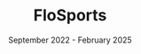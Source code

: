 ---
title: 'FloSports'
description: 'At FloSports, I had the pleasure of working on a very wide range of projects in the data-rich, multi-tenant platform architecture that drove the web application experiences from helping implement brand new, platform-wide payments systems to architecting and developing new global navigation structures. Below are a just a few personal favorite projects that I got to work on during my time at FloSports.'
date: 'September 2022 - February 2025'
role: 'Fullstack Software Engineer & Dev Lead'
items: [
  {
    title: 'FloCollege',
    description: 'Lead developer on the FloCollege web platform, the essential destination for the next generation of DII and DIII college sports. With over 100 school partnerships and counting, the platform serves as a hub for comprehensive sports data for over 20 sports, curated editorial content, and a wealth of college live streams, streaming over 12,000 live events this year alone.',
    img: '/assets/case-studies/flosports/flocollege.jpg',
    categories: ['Frontend', 'Backend']
  },
  {
    title: 'Event Results',
    description: 'I designed the data mapping for incoming results data and translated it into a brand new, data-rich frontend results experience. I gained vital experience working with very large data sets and developing flexible UIs with Angular. This project increased the YOY pageviews of the entire site by nearly 50%, and is a page that continues to generate millions of page views for the company each year.',
    img: '/assets/case-studies/flosports/results.png',
    categories: ['Frontend', 'Backend']
  },
  {
    title: 'Global Navigation',
    description: 'Much like the results experience, I was in charge of mapping CMS data to the necessary custom data models, and subsequently creating flexible FE components to consume this data to produce a cohesive, data-driven navigation experience that completely modernized how the company is able to serve content and sports data to its users.',
    img: '/assets/case-studies/flosports/global-nav.gif',
    categories: ['Frontend', 'Backend']
  },
  {
    title: 'Payments',
    description: 'Helped implement a new frontend payment and subscription system that was crafted to leverage brand new internal subscription microservices. This allowed us to achieve greater flexibility within our pricing model, paving the way for all new pricing methods such as pay-per-view and tier-based subscriptions.',
    img: '/assets/case-studies/flosports/payments.png',
    categories: ['Frontend', 'Backend', '3rd Party Integrations']
  },
]
---